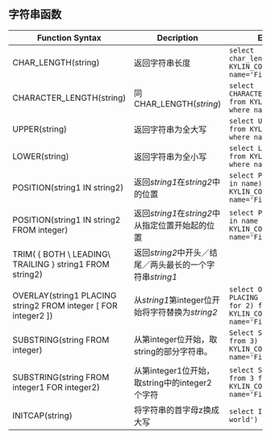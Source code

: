 ## 字符串函数

| Function Syntax                          | Decription                            | Example                                  | Return            |
| ---------------------------------------- | ------------------------------------- | ---------------------------------------- | ----------------- |
| CHAR_LENGTH(string)                      | 返回字符串长度                               | ```select char_length(name) from KYLIN_COUNTRY where name='Fiji'``` | ```4```           |
| CHARACTER_LENGTH(string)                 | 同CHAR_LENGTH(*string*)                | ```select CHARACTER_LENGTH(name) from KYLIN_COUNTRY where name='Fiji'``` | ```4```           |
| UPPER(string)                            | 返回字符串为全大写                             | ```select UPPER(name) from KYLIN_COUNTRY where name='Fiji'``` | ```FIJI```        |
| LOWER(string)                            | 返回字符串为全小写                             | ```select LOWER(name) from KYLIN_COUNTRY where name='Fiji'``` | ```fiji```        |
| POSITION(string1 IN string2)             | 返回*string1*在*string2*中的位置             | ```select POSITION('ji' in name)  from KYLIN_COUNTRY where name='Fiji'``` | ```3```           |
| POSITION(string1 IN string2 FROM integer) | 返回*string1*在*string2*中从指定位置开始起的位置     | ```select POSITION('ji' in name from 1)  from KYLIN_COUNTRY where name='Fiji'``` | ```3```           |
| TRIM( { BOTH \ LEADING\  TRAILING } string1 FROM string2) | 返回*string2*中开头／结尾／两头最长的一个字符串*string1* |                                          |                   |
| OVERLAY(string1 PLACING string2 FROM integer [ FOR integer2 ]) | 从*string1*第integer位开始将字符替换为*string2*  | ```select OVERLAY (name PLACING 'yes' from 2 for 2) from KYLIN_COUNTRY where name='Fiji'``` | ```Fyesi```       |
| SUBSTRING(string FROM integer)           | 从第integer位开始，取string的部分字符串。           | ```Select SUBSTRING(name from 3) from KYLIN_COUNTRY where name='Fiji'``` | ```ji```          |
| SUBSTRING(string FROM integer1 FOR integer2) | 从第integer1位开始，取string中的integer2 个字符   | ```select SUBSTRING(name from 3 for 2) from KYLIN_COUNTRY where name='Fiji'``` | ``` ji```         |
| INITCAP(string)                          | 将字符串的首字母z换成大写                         | ```select INITCAP('hello world')```      | ```Hello World``` |

###  